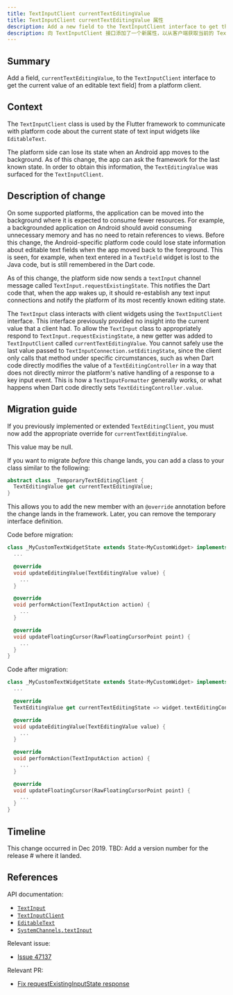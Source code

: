 ```yaml
---
title: TextInputClient currentTextEditingValue
title: TextInputClient currentTextEditingValue 属性
description: Add a new field to the TextInputClient interface to get the current TextEditingValue from a client.
description: 向 TextInputClient 接口添加了一个新属性，以从客户端获取当前的 TextEditingValue。
---
```


## Summary

Add a field, `currentTextEditingValue`, to the `TextInputClient`
interface to get the current value of an editable text field]
from a platform client.

## Context

The `TextInputClient` class is used by the Flutter framework to
communicate with platform code about the current state of text
input widgets like `EditableText`.

The platform side can lose its state when an Android app
moves to the background. As of this change,
the app can ask the framework for the last known state.
In order to obtain this information,
the `TextEditingValue` was surfaced for the `TextInputClient`.

## Description of change

On some supported platforms, the application can be moved into
the background where it is expected to consume fewer resources.
For example, a backgrounded application on Android should avoid consuming
unnecessary memory and has no need to retain references to views.
Before this change, the Android-specific platform code could
lose state information about editable text fields when
the app moved back to the foreground.
This is seen, for example,
when text entered in a `TextField` widget is lost to
the Java code, but is still remembered in the Dart code.

As of this change,
the platform side now sends a `textInput` channel
message called `TextInput.requestExistingState`.
This notifies the Dart code that, when the app wakes up,
it should re-establish any text input connections
and notify the platform of its most
recently known editing state.

The `TextInput` class interacts with client widgets using
the `TextInputClient` interface. This interface previously
provided no insight into the current value that a client had.
To allow the `TextInput` class to appropriately respond to
`TextInput.requestExistingState`, a new getter was added to
`TextInputClient` called `currentTextEditingValue`.
You cannot safely use the last value passed to
`TextInputConnection.setEditingState`, since the client
only calls that method under specific circumstances,
such as when Dart code directly modifies the value of a
`TextEditingController` in a way that does not directly mirror
the platform's native handling of a response to a key input event.
This is how a `TextInputFormatter` generally works,
or what happens when Dart code directly sets
`TextEditingController.value`.

## Migration guide

If you previously implemented or extended `TextEditingClient`,
you must now add the appropriate override for `currentTextEditingValue`.

This value may be null.

If you want to migrate _before_ this change lands,
you can add a class to your class
similar to the following:

<!-- skip -->
```dart
abstract class _TemporaryTextEditingClient {
  TextEditingValue get currentTextEditingValue;
}
```

This allows you to add the new member with an `@override` annotation
before the change lands in the framework.
Later, you can remove the temporary interface definition.

Code before migration:

<!-- skip -->
```dart
class _MyCustomTextWidgetState extends State<MyCustomWidget> implements TextEditingClient {
  ...

  @override
  void updateEditingValue(TextEditingValue value) {
    ...
  }

  @override
  void performAction(TextInputAction action) {
    ...
  }

  @override
  void updateFloatingCursor(RawFloatingCursorPoint point) {
    ...
  }
}
```

Code after migration:

<!-- skip -->
```dart
class _MyCustomTextWidgetState extends State<MyCustomWidget> implements TextEditingClient {
  ...

  @override
  TextEditingValue get currentTextEditingState => widget.textEditingController.value;

  @override
  void updateEditingValue(TextEditingValue value) {
    ...
  }

  @override
  void performAction(TextInputAction action) {
    ...
  }

  @override
  void updateFloatingCursor(RawFloatingCursorPoint point) {
    ...
  }
}
```

## Timeline

This change occurred in Dec 2019.
TBD: Add a version number for the release # where it landed.

## References

API documentation:
* [`TextInput`]
* [`TextInputClient`]
* [`EditableText`]
* [`SystemChannels.textInput`]

Relevant issue:
* [Issue 47137]

Relevant PR:
* [Fix requestExistingInputState response]


[`EditableText`]: {{site.api}}/flutter/widgets/EditableText-class.html
[Fix requestExistingInputState response]: {{site.github}}/flutter/flutter/pull/47472
[Issue 47137]: {{site.github}}/flutter/flutter/issues/47137
[`TextInput`]: {{site.api}}/flutter/services/TextInput-class.html
[`TextInputClient`]: {{site.api}}/flutter/services/TextInputClient-class.html
[`SystemChannels.textInput`]: {{site.api}}/flutter/services/SystemChannels/textInput-constant.html
